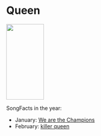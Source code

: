 # Queen

<img src="https://a.wattpad.com/cover/13537099-256-k647026.jpg" height="200" width="100" />

SongFacts in the year:

- January: [We are the Champions](../song/jan/we_are_the_champions.md)
- February: [killer queen](../song/feb/killer_queen.md)
